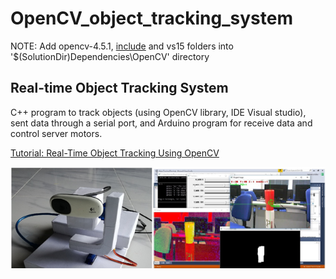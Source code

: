 # OpenCV_object_tracking_system
NOTE:
Add opencv-4.5.1, <a href="https://www.youtube.com/embed/bSeFrPrqZ2A">include</a> and vs15 folders into '$(SolutionDir)Dependencies\OpenCV' directory
<h2>Real-time Object Tracking System</h2>
<p>C++ program to track objects (using OpenCV library, IDE Visual studio), sent data through a serial port, and Arduino program for receive data and control server motors.</p>
<p><a href="https://www.youtube.com/embed/bSeFrPrqZ2A">Tutorial: Real-Time Object Tracking Using OpenCV</a></p>

![](imgs/1.png)
